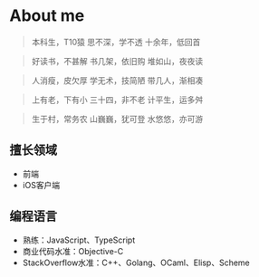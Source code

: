 # About me


> 本科生，T10猿
> 思不深，学不透 
> 十余年，低回首

> 好读书，不甚解
> 书几架，依旧购
> 堆如山，夜夜读

> 人消瘦，皮欠厚
> 学无术，技简陋
> 带几人，渐相凑

> 上有老，下有小
> 三十四，非不老
> 计平生，运多舛

> 生于村，常务农
> 山巍巍，犹可登
> 水悠悠，亦可游

## 擅长领域

- 前端
- iOS客户端

## 编程语言

- 熟练：JavaScript、TypeScript
- 商业代码水准：Objective-C
- StackOverflow水准：C++、Golang、OCaml、Elisp、Scheme